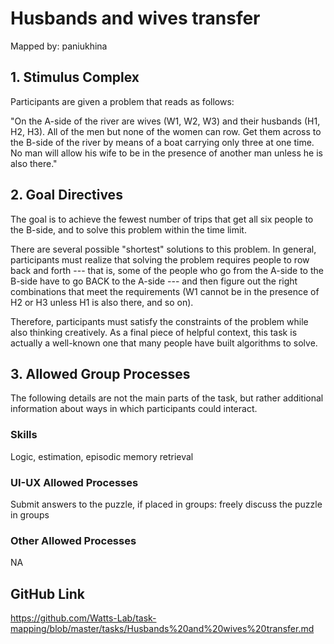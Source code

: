 # Husbands and wives transfer

Mapped by: paniukhina 

## 1. Stimulus Complex 
Participants are given a problem that reads as follows:

"On the A-side of the river are wives (W1, W2, W3) and their husbands (H1, H2, H3). All of the men but none of the women can row. Get them across to the B-side of the river by means of a boat carrying only three at one time. No man will allow his wife to be in the presence of another man unless he is also there."

## 2. Goal Directives 
The goal is to achieve the fewest number of trips that get all six people to the B-side, and to solve this problem within the time limit.

There are several possible "shortest" solutions to this problem. In general, participants must realize that solving the problem requires people to row back and forth --- that is, some of the people who go from the A-side to the B-side have to go BACK to the A-side --- and then figure out the right combinations that meet the requirements (W1 cannot be in the presence of H2 or H3 unless H1 is also there, and so on).

Therefore, participants must satisfy the constraints of the problem while also thinking creatively. As a final piece of helpful context, this task is actually a well-known one that many people have built algorithms to solve.

## 3. Allowed Group Processes 
The following details are not the main parts of the task, but rather additional information about ways in which participants could interact.

### Skills 
Logic, estimation, episodic memory retrieval

### UI-UX Allowed Processes
Submit answers to the puzzle, if placed in groups: freely discuss the puzzle in groups

### Other Allowed Processes
NA

## GitHub Link 
https://github.com/Watts-Lab/task-mapping/blob/master/tasks/Husbands%20and%20wives%20transfer.md
